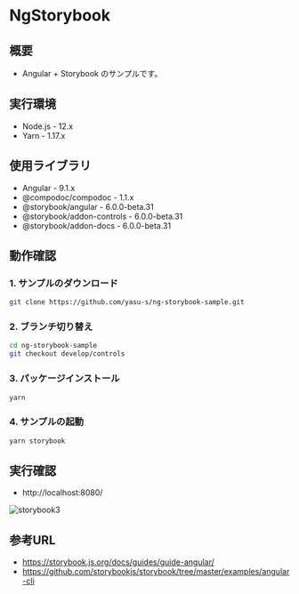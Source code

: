 # NgStorybook

## 概要

- Angular + Storybook のサンプルです。

## 実行環境

- Node.js - 12.x
- Yarn - 1.17.x

## 使用ライブラリ

- Angular - 9.1.x
- @compodoc/compodoc - 1.1.x
- @storybook/angular - 6.0.0-beta.31
- @storybook/addon-controls - 6.0.0-beta.31
- @storybook/addon-docs - 6.0.0-beta.31

## 動作確認

### 1. サンプルのダウンロード

```bash
git clone https://github.com/yasu-s/ng-storybook-sample.git
```

### 2. ブランチ切り替え

```bash
cd ng-storybook-sample
git checkout develop/controls
```

### 3. パッケージインストール  

```bash
yarn
```

### 4. サンプルの起動  

```bash
yarn storybook
```

## 実行確認

- http://localhost:8080/

![storybook3](https://user-images.githubusercontent.com/2668146/83319474-c484c700-a279-11ea-830e-79336c1321ec.png)

## 参考URL

- https://storybook.js.org/docs/guides/guide-angular/
- https://github.com/storybookjs/storybook/tree/master/examples/angular-cli
